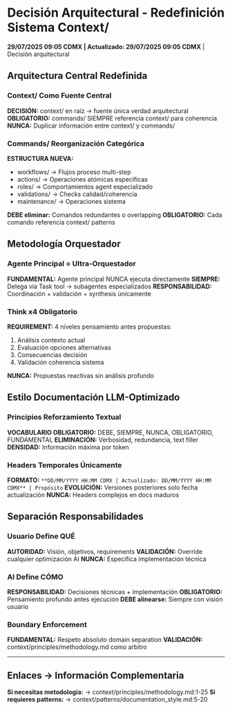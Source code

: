 # Decisión Arquitectural - Redefinición Sistema Context/

**29/07/2025 09:05 CDMX | Actualizado: 29/07/2025 09:05 CDMX** | Decisión arquitectural

## Arquitectura Central Redefinida

### Context/ Como Fuente Central
**DECISIÓN:** context/ en raíz → fuente única verdad arquitectural
**OBLIGATORIO:** commands/ SIEMPRE referencia context/ para coherencia
**NUNCA:** Duplicar información entre context/ y commands/

### Commands/ Reorganización Categórica
**ESTRUCTURA NUEVA:**
- workflows/ → Flujos proceso multi-step
- actions/ → Operaciones atómicas específicas  
- roles/ → Comportamientos agent especializado
- validations/ → Checks calidad/coherencia
- maintenance/ → Operaciones sistema

**DEBE eliminar:** Comandos redundantes o overlapping
**OBLIGATORIO:** Cada comando referencia context/ patterns

## Metodología Orquestador

### Agente Principal = Ultra-Orquestador
**FUNDAMENTAL:** Agente principal NUNCA ejecuta directamente
**SIEMPRE:** Delega vía Task tool → subagentes especializados
**RESPONSABILIDAD:** Coordinación + validación + synthesis únicamente

### Think x4 Obligatorio
**REQUIREMENT:** 4 niveles pensamiento antes propuestas:
1. Análisis contexto actual
2. Evaluación opciones alternativas  
3. Consecuencias decisión
4. Validación coherencia sistema

**NUNCA:** Propuestas reactivas sin análisis profundo

## Estilo Documentación LLM-Optimizado

### Principios Reforzamiento Textual
**VOCABULARIO OBLIGATORIO:** DEBE, SIEMPRE, NUNCA, OBLIGATORIO, FUNDAMENTAL
**ELIMINACIÓN:** Verbosidad, redundancia, text filler
**DENSIDAD:** Información máxima por token

### Headers Temporales Únicamente
**FORMATO:** `**DD/MM/YYYY HH:MM CDMX | Actualizado: DD/MM/YYYY HH:MM CDMX** | Propósito`
**EVOLUCIÓN:** Versiones posteriores solo fecha actualización
**NUNCA:** Headers complejos en docs maduros

## Separación Responsabilidades

### Usuario Define QUÉ
**AUTORIDAD:** Visión, objetivos, requirements
**VALIDACIÓN:** Override cualquier optimización AI
**NUNCA:** Especifica implementación técnica

### AI Define CÓMO  
**RESPONSABILIDAD:** Decisiones técnicas + implementación
**OBLIGATORIO:** Pensamiento profundo antes ejecución
**DEBE alinearse:** Siempre con visión usuario

### Boundary Enforcement
**FUNDAMENTAL:** Respeto absoluto domain separation
**VALIDACIÓN:** context/principles/methodology.md como arbitro

---
## Enlaces → Información Complementaria
**Si necesitas metodología:** → context/principles/methodology.md:1-25
**Si requieres patterns:** → context/patterns/documentation_style.md:5-20